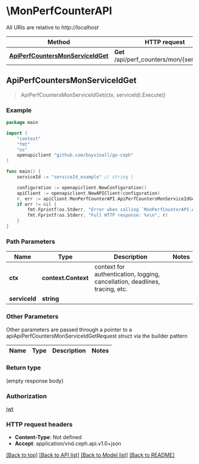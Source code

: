# \MonPerfCounterAPI

All URIs are relative to *http://localhost*

Method | HTTP request | Description
------------- | ------------- | -------------
[**ApiPerfCountersMonServiceIdGet**](MonPerfCounterAPI.md#ApiPerfCountersMonServiceIdGet) | **Get** /api/perf_counters/mon/{service_id} | 



## ApiPerfCountersMonServiceIdGet

> ApiPerfCountersMonServiceIdGet(ctx, serviceId).Execute()



### Example

```go
package main

import (
	"context"
	"fmt"
	"os"
	openapiclient "github.com/boyvinall/go-ceph"
)

func main() {
	serviceId := "serviceId_example" // string | 

	configuration := openapiclient.NewConfiguration()
	apiClient := openapiclient.NewAPIClient(configuration)
	r, err := apiClient.MonPerfCounterAPI.ApiPerfCountersMonServiceIdGet(context.Background(), serviceId).Execute()
	if err != nil {
		fmt.Fprintf(os.Stderr, "Error when calling `MonPerfCounterAPI.ApiPerfCountersMonServiceIdGet``: %v\n", err)
		fmt.Fprintf(os.Stderr, "Full HTTP response: %v\n", r)
	}
}
```

### Path Parameters


Name | Type | Description  | Notes
------------- | ------------- | ------------- | -------------
**ctx** | **context.Context** | context for authentication, logging, cancellation, deadlines, tracing, etc.
**serviceId** | **string** |  | 

### Other Parameters

Other parameters are passed through a pointer to a apiApiPerfCountersMonServiceIdGetRequest struct via the builder pattern


Name | Type | Description  | Notes
------------- | ------------- | ------------- | -------------


### Return type

 (empty response body)

### Authorization

[jwt](../README.md#jwt)

### HTTP request headers

- **Content-Type**: Not defined
- **Accept**: application/vnd.ceph.api.v1.0+json

[[Back to top]](#) [[Back to API list]](../README.md#documentation-for-api-endpoints)
[[Back to Model list]](../README.md#documentation-for-models)
[[Back to README]](../README.md)

